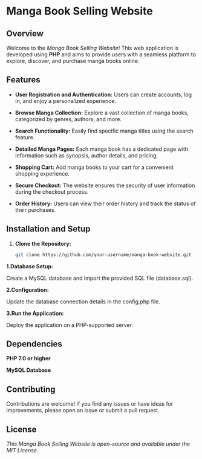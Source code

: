 # Manga Book Selling Website

## Overview

Welcome to the *Manga Book Selling Website*! This web application is developed using **PHP** and aims to provide users with a seamless platform to explore, discover, and purchase manga books online.

## Features

- **User Registration and Authentication:** Users can create accounts, log in, and enjoy a personalized experience.

- **Browse Manga Collection:** Explore a vast collection of manga books, categorized by genres, authors, and more.

- **Search Functionality:** Easily find specific manga titles using the search feature.

- **Detailed Manga Pages:** Each manga book has a dedicated page with information such as synopsis, author details, and pricing.

- **Shopping Cart:** Add manga books to your cart for a convenient shopping experience.

- **Secure Checkout:** The website ensures the security of user information during the checkout process.

- **Order History:** Users can view their order history and track the status of their purchases.

## Installation and Setup

1. **Clone the Repository:**
   ```bash
   git clone https://github.com/your-username/manga-book-website.git

**1.Database Setup:**

Create a MySQL database and import the provided SQL file (database.sql).

**2.Configuration:**

Update the database connection details in the config.php file.

**3.Run the Application:**

Deploy the application on a PHP-supported server.


## Dependencies

**PHP 7.0 or higher**

**MySQL Database**

## Contributing

Contributions are welcome! If you find any issues or have ideas for improvements, please open an issue or submit a pull request.

## License

_This Manga Book Selling Website is open-source and available under the MIT License._
